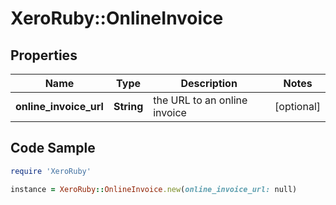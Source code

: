 # XeroRuby::OnlineInvoice

## Properties

Name | Type | Description | Notes
------------ | ------------- | ------------- | -------------
**online_invoice_url** | **String** | the URL to an online invoice | [optional] 

## Code Sample

```ruby
require 'XeroRuby'

instance = XeroRuby::OnlineInvoice.new(online_invoice_url: null)
```



